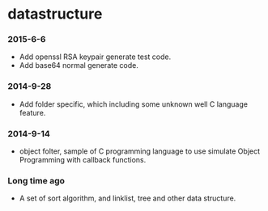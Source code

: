 datastructure
=============
### 2015-6-6
- Add openssl RSA keypair generate test code.
- Add base64 normal generate code.

### 2014-9-28
- Add folder specific, which including some unknown well C language feature.

### 2014-9-14
- object folter, sample of C programming language to use simulate Object Programming 
 with callback functions.

### Long time ago
- A set of sort algorithm, and linklist, tree and other data structure.
